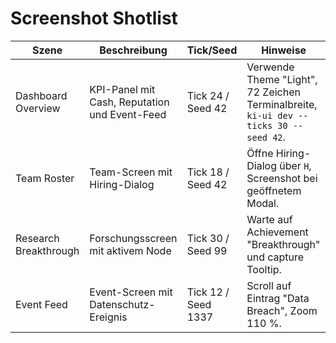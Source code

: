 # Screenshot Shotlist

| Szene | Beschreibung | Tick/Seed | Hinweise |
| --- | --- | --- | --- |
| Dashboard Overview | KPI-Panel mit Cash, Reputation und Event-Feed | Tick 24 / Seed 42 | Verwende Theme "Light", 72 Zeichen Terminalbreite, `ki-ui dev --ticks 30 --seed 42`. |
| Team Roster | Team-Screen mit Hiring-Dialog | Tick 18 / Seed 42 | Öffne Hiring-Dialog über `H`, Screenshot bei geöffnetem Modal. |
| Research Breakthrough | Forschungsscreen mit aktivem Node | Tick 30 / Seed 99 | Warte auf Achievement "Breakthrough" und capture Tooltip. |
| Event Feed | Event-Screen mit Datenschutz-Ereignis | Tick 12 / Seed 1337 | Scroll auf Eintrag "Data Breach", Zoom 110 %. |
